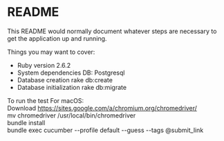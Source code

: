 # README

This README would normally document whatever steps are necessary to get the
application up and running.

Things you may want to cover:

* Ruby version
2.6.2
* System dependencies
DB: Postgresql
* Database creation
rake db:create
* Database initialization
rake db:migrate

To run the test For macOS:
<br/>
Download https://sites.google.com/a/chromium.org/chromedriver/
<br/>
mv chromedriver /usr/local/bin/chromedriver
<br/>
bundle install
<br/>
bundle exec cucumber --profile default --guess --tags @submit_link
